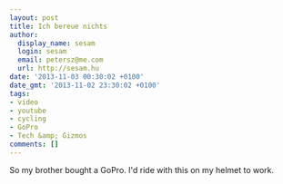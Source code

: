 ```yaml
---
layout: post
title: Ich bereue nichts
author:
  display_name: sesam
  login: sesam
  email: petersz@me.com
  url: http://sesam.hu
date: '2013-11-03 00:30:02 +0100'
date_gmt: '2013-11-02 23:30:02 +0100'
tags:
- video
- youtube
- cycling
- GoPro
- Tech &amp; Gizmos
comments: []
---
```


So my brother bought a GoPro. I'd ride with this on my helmet to work.
